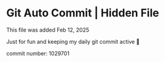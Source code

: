 # Git Auto Commit | Hidden File

This file was added Feb 12, 2025

Just for fun and keeping my daily git commit active 🤪

commit number: 1029701
